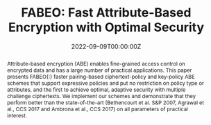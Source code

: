 ---
title: "FABEO: Fast Attribute-Based Encryption with Optimal Security"

# Authors
# If you created a profile for a user (e.g. the default `admin` user), write the username (folder name) here 
# and it will be replaced with their full name and linked to their profile.
authors:
- Doreen Riepel
- Hoeteck Wee

# Author notes (optional)
# author_notes:
# - "Equal contribution"
# - "Equal contribution"

date: "2022-09-09T00:00:00Z"
doi: ""

# Schedule page publish date (NOT publication's date).
publishDate: []

# Publication type.
# Legend: 0 = Uncategorized; 1 = Conference paper; 2 = Journal article;
# 3 = Preprint / Working Paper; 4 = Report; 5 = Book; 6 = Book section;
# 7 = Thesis; 8 = Patent
publication_types: ["1"]

# Publication name and optional abbreviated publication name.
publication: ACM CCS 2022
publication_short: []

abstract: Attribute-based encryption (ABE) enables fine-grained access control on encrypted data and has a large number of practical applications. This paper presents FABEO{:} faster pairing-based ciphertext-policy and key-policy ABE schemes that support expressive policies and put no restriction on policy type or attributes, and the first to achieve optimal, adaptive security with multiple challenge ciphertexts. We implement our schemes and demonstrate that they perform better than the state-of-the-art (Bethencourt et al. S&P 2007, Agrawal et al., CCS 2017 and Ambrona et al., CCS 2017) on all parameters of practical interest.

# Summary. An optional shortened abstract.
# summary: []

tags: []

# Display this page in the Featured widget?
featured: true

# Custom links (uncomment lines below)
# links:
# - name: Custom Link
#   url: http://example.org

url_pdf: 'https://eprint.iacr.org/2022/1415.pdf'
url_code: ''
url_dataset: ''
url_poster: ''
url_project: ''
url_slides: ''
url_source: ''
url_video: ''

links:
- name: Implementation
  url: https://github.com/DoreenRiepel/FABEO

# Featured image
# To use, add an image named `featured.jpg/png` to your page's folder. 
# image:
#   caption: 'Image credit: [**Unsplash**](https://unsplash.com/photos/pLCdAaMFLTE)'
#   focal_point: ""
#   preview_only: false

# Associated Projects (optional).
#   Associate this publication with one or more of your projects.
#   Simply enter your project's folder or file name without extension.
#   E.g. `internal-project` references `content/project/internal-project/index.md`.
#   Otherwise, set `projects: []`.
projects: []

# Slides (optional).
#   Associate this publication with Markdown slides.
#   Simply enter your slide deck's filename without extension.
#   E.g. `slides: "example"` references `content/slides/example/index.md`.
#   Otherwise, set `slides: ""`.
slides: ""
---